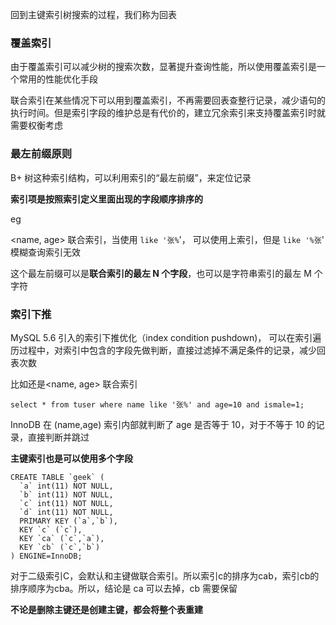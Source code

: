 

回到主键索引树搜索的过程，我们称为回表

### 覆盖索引

由于覆盖索引可以减少树的搜索次数，显著提升查询性能，所以使用覆盖索引是一个常用的性能优化手段

联合索引在某些情况下可以用到覆盖索引，不再需要回表查整行记录，减少语句的执行时间。但是索引字段的维护总是有代价的，建立冗余索引来支持覆盖索引时就需要权衡考虑

### 最左前缀原则

B+ 树这种索引结构，可以利用索引的“最左前缀”，来定位记录

**索引项是按照索引定义里面出现的字段顺序排序的**

eg

<name, age> 联合索引，当使用 `like '张%`'， 可以使用上索引，但是 `like '%张`' 模糊查询索引无效

这个最左前缀可以是**联合索引的最左 N 个字段**，也可以是字符串索引的最左 M 个字符

### 索引下推

MySQL 5.6 引入的索引下推优化（index condition pushdown)， 可以在索引遍历过程中，对索引中包含的字段先做判断，直接过滤掉不满足条件的记录，减少回表次数

比如还是<name, age> 联合索引

```mysql
select * from tuser where name like '张%' and age=10 and ismale=1;
```

InnoDB 在 (name,age) 索引内部就判断了 age 是否等于 10，对于不等于 10 的记录，直接判断并跳过

**主键索引也是可以使用多个字段**

```mysql
CREATE TABLE `geek` (
  `a` int(11) NOT NULL,
  `b` int(11) NOT NULL,
  `c` int(11) NOT NULL,
  `d` int(11) NOT NULL,
  PRIMARY KEY (`a`,`b`),
  KEY `c` (`c`),
  KEY `ca` (`c`,`a`),
  KEY `cb` (`c`,`b`)
) ENGINE=InnoDB;
```

对于二级索引C，会默认和主键做联合索引。所以索引c的排序为cab，索引cb的排序顺序为cba。所以，结论是 ca 可以去掉，cb 需要保留

**不论是删除主键还是创建主键，都会将整个表重建**